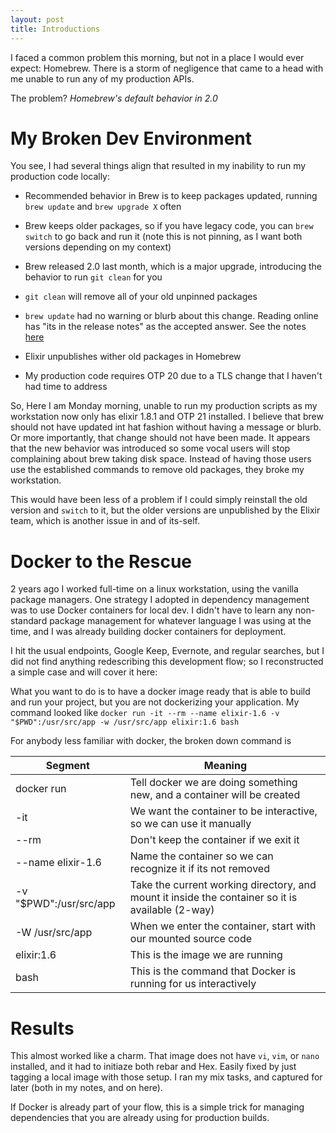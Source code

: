 ```yaml
---
layout: post
title: Introductions
---
```


I faced a common problem this morning, but not in a place I would ever expect:  Homebrew.  There is a storm of negligence that came to a head with me unable to run any of my production APIs.

The problem?  _Homebrew's default behavior in 2.0_

# My Broken Dev Environment

You see, I had several things align that resulted in my inability to run my production code locally:

- Recommended behavior in Brew is to keep packages updated, running `brew update` and `brew upgrade X` often
- Brew keeps older packages, so if you have legacy code, you can `brew switch` to go back and run it (note this is not pinning, as I want both versions depending on my context)
- Brew released 2.0 last month, which is a major upgrade, introducing the behavior to run `git clean` for you
- `git clean` will remove all of your old unpinned packages
- `brew update` had no warning or blurb about this change.  Reading online has "its in the release notes" as the accepted answer.  See the notes [here](https://brew.sh/2019/02/02/homebrew-2.0.0/)

- Elixir unpublishes wither old packages in Homebrew
- My production code requires OTP 20 due to a TLS change that I haven't had time to address

So, Here I am Monday morning, unable to run my production scripts as my workstation now only has elixir 1.8.1 and OTP 21 installed.  I believe that brew should not have updated int hat fashion without having a message or blurb.  Or more importantly, that change should not have been made.  It appears that the new behavior was introduced so some vocal users will stop complaining about brew taking disk space.  Instead of having those users use the established commands to remove old packages, they broke my workstation.

This would have been less of a problem if I could simply reinstall the old version and `switch` to it, but the older versions are unpublished by the Elixir team, which is another issue in and of its-self.

# Docker to the Rescue

2 years ago I worked full-time on a linux workstation, using the vanilla package managers.  One strategy I adopted in dependency management was to use Docker containers for local dev.  I didn't have to learn any non-standard package management for whatever language I was using at the time, and I was already building docker containers for deployment.

I hit the usual endpoints, Google Keep, Evernote, and regular searches, but I did not find anything redescribing this development flow; so I reconstructed a simple case and will cover it here:

What you want to do is to have a docker image ready that is able to build and run your project, but you are not dockerizing your application.  My command looked like `docker run -it --rm --name elixir-1.6 -v "$PWD":/usr/src/app -w /usr/src/app elixir:1.6 bash`

For anybody less familiar with docker, the broken down command is

|Segment|Meaning|
| ------------- | ------------- |
| docker run | Tell docker we are doing something new, and a container will be created |
| -it | We want the container to be interactive, so we can use it manually |
| --rm | Don't keep the container if we exit it |
| --name elixir-1.6 | Name the container so we can recognize it if its not removed |
| -v "$PWD":/usr/src/app | Take the current working directory, and mount it inside the container so it is available (2-way) |
| -W /usr/src/app | When we enter the container, start with our mounted source code |
| elixir:1.6 | This is the image we are running |
| bash | This is the command that Docker is running for us interactively |

# Results

This almost worked like a charm.  That image does not have `vi`, `vim`, or `nano` installed, and it had to initiaze both rebar and Hex.  Easily fixed by just tagging a local image with those setup.  I ran my mix tasks, and captured for later (both in my notes, and on here).

If Docker is already part of your flow, this is a simple trick for managing dependencies that you are already using for production builds.
